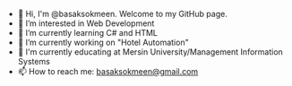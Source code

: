 
- 👋 Hi, I'm @basaksokmeen. Welcome to my GitHub page.
- 👀 I’m interested in Web Development
- 🌱 I’m currently learning C# and HTML
- 🔭 I’m currently working on "Hotel Automation"
- 📘 I'm currently educating at Mersin University/Management Information Systems
- 📫 How to reach me: basaksokmeen@gmail.com


